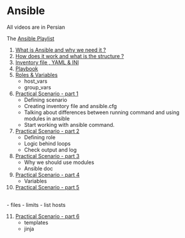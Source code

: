 # Ansible
All videos are in Persian

The [Ansible Playlist](https://www.youtube.com/playlist?list=PLRMCwJJwWR1AKYcUkdcorTFR-bhXUN6oO "Ansible Play List")

1. [What is Ansible and why we need it ?]( https://youtu.be/ww4yY5ipYgo "What is Ansible")
2. [How does it work and what is the structure ?]( https://youtu.be/sR-x1QuhBnQ "How does it work")
3. [Inventory file , YAML & INI]( https://youtu.be/bdYf9Pah1Mw "Inventory")
4. [Playbook]( https://youtu.be/UmeRHa0Ihg0 "Playbook")
5. [Roles & Variables]( https://youtu.be/S9XUZbRihb4 "Roles, host_vars, group_vars")
   </br>
   - host_vars
   - group_vars
6. [Practical Scenario - part 1]( https://youtu.be/lfDUFURKqKk "Practical Scenario - part 1")
   </br>
   - Defining scenario
   - Creating inventory file and ansible.cfg
   - Talking about differences between running command and using modules in ansible
   - Start working with ansible command.
7. [Practical Scenario - part 2]( https://youtu.be/DSWx3Ow0HnM "Practical Scenario - part 2")
   </br>
   - Defining role
   - Logic behind loops
   - Check output and log
8. [Practical Scenario - part 3]( https://youtu.be/_zZ9xwQZgoE "Practical Scenario - part 3")
   </br>
   - Why we should use modules
   - Ansible doc
9. [Practical Scenario - part 4]( https://youtu.be/a0rPdcOTUEE "Practical Scenario - part 4")
   </br>
   - Variables
10. [Practical Scenario - part 5]( https://youtu.be/HT5vL2vK4yc "Practical Scenario - part 5")
   </br>
   - files
   - limits
   - list hosts

11. [Practical Scenario - part 6]( https://youtu.be/Lo2sQS8pUJE "Practical Scenario - part 6")
    </br>
    - templates
    - jinja

